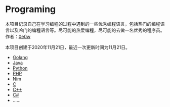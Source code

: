 # Programing

本项目记录自己在学习编程的过程中遇到的一些优秀编程语言，包括热门的编程语言以及冷门的编程语言等。尽可能的热爱编程，尽可能的去做一名优秀的程序员。作者：[0e0w](https://github.com/0e0w)

本项目创建于2020年11月21日，最近一次更新时间为11月21日。

- [Golang]()
- [Java]()
- [Python]()
- [PHP]()
- [Nim]()
- [C]()
- [C++]()
- [C#]()
- ......